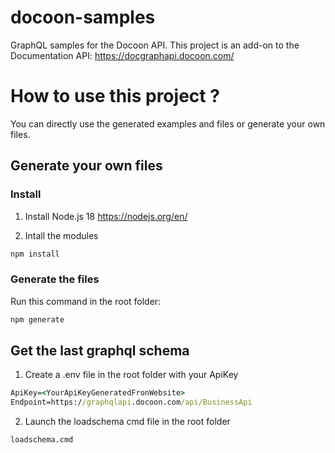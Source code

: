 # docoon-samples

GraphQL samples for the Docoon API.
This project is an add-on to the Documentation API:
https://docgraphapi.docoon.com/

# How to use this project ?

You can directly use the generated examples and files or generate your own files. 

## Generate your own files

### Install
1. Install Node.js 18
https://nodejs.org/en/

2. Intall the modules

```cmd
npm install
```

### Generate the files

Run this command in the root folder:
```cmd
npm generate
```

## Get the last graphql schema

1. Create a .env file in the root folder with your ApiKey

```cmd
ApiKey=<YourApiKeyGeneratedFronWebsite>
Endpoint=https://graphqlapi.docoon.com/api/BusinessApi
```

2. Launch the loadschema cmd file in the root folder
```cmd
loadschema.cmd
```